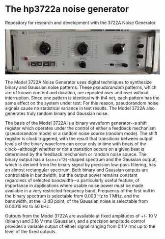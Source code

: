 # The hp3722a noise generator

Repository for research and development with the 3722A Noise Generator.

![image](/images/3722a-front.jpg)

The Model 3722A Noise Generator uses digital techniques to synthesize binary and Gaussian noise patterns. These _pseudorandom_ patterns, which are of known content and duration, are repeated over and over without interruption. Since one pattern is identical with th4 net, each pattern has the same effect on the system under test: For this reason, pseudorandom noise signals cause no statistical variance in test results. The Model 3722A also generates truly random binary and Gaussian noise.

The basis of the Model 3722A is a binary waveform generator--a shift register which operates under the control of either a feedback mechanism (pseudorandom mode) or a random noise source (random mode). The shift register is clock triggered, with the result that transitions between output levels of the binary waveform can occur only in time with beats of the clock--although whether or not a transition occurs on a given beat is determined by the feedback mechanism or random noise source. The binary output has a `$sinx/x^2$`-shaped spectrum and the Gaussian output, which is derived from the binary signal by precision low-pass filtering, has an almost rectangular spectrum. Both binary and Gaussian outputs are controllable in bandwidth, but the output power remains constant regardless of selected bandwidth--a particularly useful feature, of importance in applications where usable noise power must be made available in a very restricted frequency band. Frequency of the first null in the binary spectrum is selectable from 0.003 Hz to 1 MHz, and the bandwidth, at the -3 dB point, of the Gaussian noise is selectable from 0.00015 Hz to 50 kHz.

Outputs from the Model 3722A are available at fixed amplitudes of +/- 10 V (binary) and 3.16 V rms (Gaussian), and a precision amplitude control provides a variable output of either signal ranging from 0.1 V rms up to the level of the fixed outputs.
